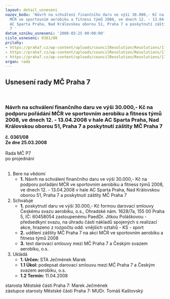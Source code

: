 ```yaml
---
layout: detail_usneseni
nazev_bodu: 'Návrh na schválení finančního daru ve výši 30.000,- Kč na podporu pořádání
  MČR ve sportovním aerobiku a fitness týmů 2008, ve dnech 12. - 13.04.2008 v hale
  AC Sparta Praha, Nad Královskou oborou 51, Praha 7 a poskytnutí záštity MČ Praha
  7 '
datum_vzniku_usneseni: '2008-03-25 00:00:00'
cislo_usneseni: 0361/08
prilohy:
- https://praha7.cz/wp-content/uploads/councilResolution/Resolutions/17412/12-s3_-_%c4%8desk%c3%bd_svaz_aerobiku,o.s.doc
- https://praha7.cz/wp-content/uploads/councilResolution/Resolutions/17412/12-stanovy-csae-4-strany.pdf
- https://praha7.cz/wp-content/uploads/councilResolution/Resolutions/17412/12-svazaerobiku_-_%c5%be%c3%a1dost.jpeg
organ: rada
---
```

<div id="ucUsn_pList" class="usn">
	<span><h2>Usnesení rady MČ Praha 7 </h2>
<br></span><div class="standBody">
<span><h3>Návrh na schválení finančního daru ve výši 30.000,- Kč na podporu pořádání MČR ve sportovním aerobiku a fitness týmů 2008, ve dnech 12. - 13.04.2008 v hale AC Sparta Praha, Nad Královskou oborou 51, Praha 7 a poskytnutí záštity MČ Praha 7 </h3></span><div class="center">
		<strong>č. 0361/08</strong><br>
	</div>
<div class="center">
		<strong>Ze dne 25.03.2008</strong><br><br>
	</div>Rada MČ P7<br> po projednání<br><br><ol>
<li>Bere na vědomí<ul><li>
<strong>1.</strong> Návrh na schválení finančního daru ve výši 30.000,- Kč na podporu pořádání MČR ve sportovním aerobiku a fitness týmů 2008, ve dnech 12. - 13.04.2008  v hale AC Sparta Praha, Nad Královskou oborou 51, Praha 7 a poskytnutí záštity MČ Praha 7  </li></ul>
</li>
<li>Schvaluje<ul>
<li>
<strong>1.</strong> poskytnutí daru ve výši 30.000,- Kč formou darovací smlouvy Českému svazu aerobiku, o.s., Ohradské nám. 1628/7a, 155 00 Praha 5, IČ: 60458054 zastoupenému PaedDr. Jitkou Poláškovou - předsedkyní svazu, na úhradu části nákladů spojených s realizací akce, hrazeno z rozpočtu odd. vnějších vztahů - KS - sport</li>
<li>
<strong>2.</strong> udělení záštity MČ Praha 7 na akci MČR ve sportovním aerobiku a fitness týmů 2008 </li>
<li>
<strong>3.</strong> text darovací smlouvy mezi MČ Praha 7 a Českým svazem aerobiku, o.s.      </li>
</ul>
</li>
<li>Ukládá<ul>
<li>
<strong>1. Určen: </strong>STA Ječmének Marek</li>
<li>
<strong>1.1 Úkol: </strong>podepsat darovací smlouvu mezi MČ Praha 7 a Českým svazem aerobiku, o.s. </li>
<li>
<strong>1.2 Termín: </strong>11.04.2008</li>
</ul>
</li>
</ol>starosta Městské části Praha 7: Marek Ječmének<br>zástupce starosty Městské části Praha 7: MUDr. Tomáš Kaštovský 
</div>
</div>